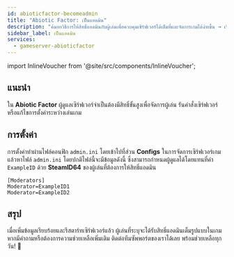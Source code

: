 ```yaml
---
id: abioticfactor-becomeadmin
title: "Abiotic Factor: เป็นแอดมิน"
description: "ค้นหาวิธีการให้สิทธิ์แอดมินกับผู้เล่นเพื่อควบคุมเซิร์ฟเวอร์ได้เต็มที่และจัดการเกมได้ง่ายขึ้น → เรียนรู้เพิ่มเติมตอนนี้"
sidebar_label: เป็นแอดมิน
services:
  - gameserver-abioticfactor
---
```


import InlineVoucher from '@site/src/components/InlineVoucher';

## แนะนำ

ใน **Abiotic Factor** ผู้ดูแลเซิร์ฟเวอร์จำเป็นต้องมีสิทธิ์ขั้นสูงเพื่อจัดการผู้เล่น รันคำสั่งเซิร์ฟเวอร์ หรือแก้ไขการตั้งค่าระหว่างเล่นเกม

<InlineVoucher />

## การตั้งค่า

การตั้งค่าทำผ่านไฟล์คอนฟิก `admin.ini` โดยเข้าไปที่ส่วน **Configs** ในการจัดการเซิร์ฟเวอร์เกม แล้วหาไฟล์ `admin.ini` โดยปกติไฟล์นี้จะมีข้อมูลดังนี้ ซึ่งสามารถกำหนดผู้ดูแลได้โดยแทนที่ค่า `ExampleID` ด้วย **SteamID64** ของผู้เล่นที่ต้องการให้สิทธิ์แอดมิน

```
[Moderators]
Moderator=ExampleID1
Moderator=ExampleID2
```

## สรุป

เมื่อเพิ่มข้อมูลเรียบร้อยและรีสตาร์ทเซิร์ฟเวอร์แล้ว ผู้เล่นที่ระบุจะได้รับสิทธิ์แอดมินเต็มรูปแบบในเกม หากมีคำถามหรือต้องการความช่วยเหลือเพิ่มเติม ติดต่อทีมซัพพอร์ตของเราได้เลย พร้อมช่วยเหลือทุกวัน! 🙂


<InlineVoucher />